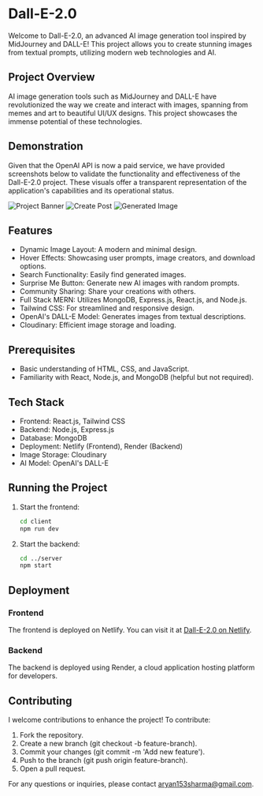 # Dall-E-2.0

Welcome to Dall-E-2.0, an advanced AI image generation tool inspired by MidJourney and DALL-E! This project allows you to create stunning images from textual prompts, utilizing modern web technologies and AI.

## Project Overview

AI image generation tools such as MidJourney and DALL-E have revolutionized the way we create and interact with images, spanning from memes and art to beautiful UI/UX designs. This project showcases the immense potential of these technologies.

## Demonstration

Given that the OpenAI API is now a paid service, we have provided screenshots below to validate the functionality and effectiveness of the Dall-E-2.0 project. These visuals offer a transparent representation of the application's capabilities and its operational status.

![Project Banner](https://github.com/DeepAryanSharma/dall-e/blob/main/home.png)
![Create Post](https://github.com/DeepAryanSharma/dall-e/blob/main/create_page.png)
![Generated Image](https://github.com/DeepAryanSharma/dall-e/blob/main/image_generation.png)

## Features

- Dynamic Image Layout: A modern and minimal design.
- Hover Effects: Showcasing user prompts, image creators, and download options.
- Search Functionality: Easily find generated images.
- Surprise Me Button: Generate new AI images with random prompts.
- Community Sharing: Share your creations with others.
- Full Stack MERN: Utilizes MongoDB, Express.js, React.js, and Node.js.
- Tailwind CSS: For streamlined and responsive design.
- OpenAI's DALL-E Model: Generates images from textual descriptions.
- Cloudinary: Efficient image storage and loading.

## Prerequisites

- Basic understanding of HTML, CSS, and JavaScript.
- Familiarity with React, Node.js, and MongoDB (helpful but not required).

## Tech Stack

- Frontend: React.js, Tailwind CSS
- Backend: Node.js, Express.js
- Database: MongoDB
- Deployment: Netlify (Frontend), Render (Backend)
- Image Storage: Cloudinary
- AI Model: OpenAI's DALL-E

## Running the Project

1. Start the frontend:
   ```bash
   cd client
   npm run dev
   ```

2. Start the backend:
   ```bash
   cd ../server
   npm start
   ```
   

## Deployment

### Frontend

The frontend is deployed on Netlify. You can visit it at [Dall-E-2.0 on Netlify](https://dall-e-ver2.netlify.app/create-post).

### Backend

The backend is deployed using Render, a cloud application hosting platform for developers.

## Contributing

I welcome contributions to enhance the project! To contribute:

1. Fork the repository.
2. Create a new branch (git checkout -b feature-branch).
3. Commit your changes (git commit -m 'Add new feature').
4. Push to the branch (git push origin feature-branch).
5. Open a pull request.


For any questions or inquiries, please contact [aryan153sharma@gmail.com](mailto:aryan153sharma@gmail.com).
